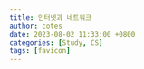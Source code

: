 ```yaml
---
title: 인터넷과 네트워크
author: cotes
date: 2023-08-02 11:33:00 +0800
categories: [Study, CS]
tags: [favicon]
---
```

